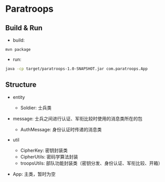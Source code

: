 # Paratroops

## Build & Run

- build:

```bash
mvn package
```

- run:

```bash
java -cp target/paratroops-1.0-SNAPSHOT.jar com.paratroops.App
```

## Structure

- entity
    - Soldier: 士兵类

- message: 士兵之间进行认证、军衔比较时使用的消息类所在的包
  - AuthMessage: 身份认证时传递的消息类

- util
  - CipherKey: 密钥封装类
  - CipherUtils: 密码学算法封装
  - troopsUtils: 部队功能封装类（密钥分发、身份认证、军衔比较、开箱）

- App: 主类，暂时为空
